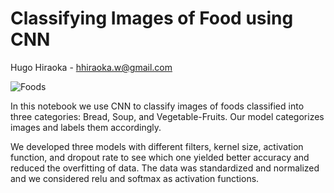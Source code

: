 # **Classifying Images of Food using CNN**

Hugo Hiraoka - hhiraoka.w@gmail.com

![Foods](https://i.imgur.com/neDSKcE.jpg)


In this notebook we use CNN to classify images of foods classified into three categories: Bread, Soup, and Vegetable-Fruits. Our model categorizes
images and labels them accordingly.

We developed three models with different filters, kernel size, activation function, and dropout rate to see which one yielded better accuracy and reduced
the overfitting of data. The data was standardized and normalized and we considered relu and softmax as activation functions. 


